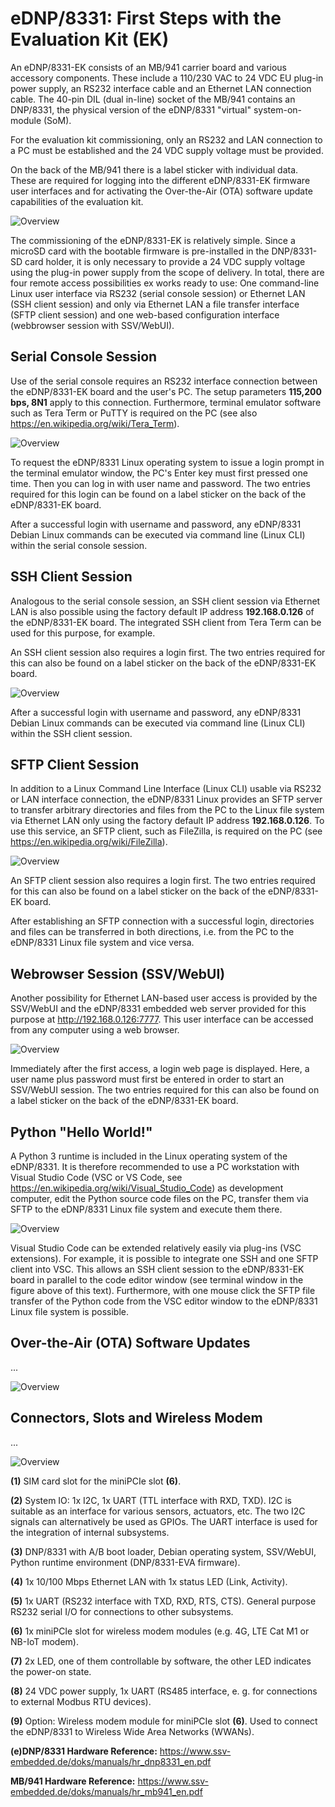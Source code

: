 # eDNP/8331: First Steps with the Evaluation Kit (EK) 

An eDNP/8331-EK consists of an MB/941 carrier board and various accessory components. These include a 110/230 VAC to 24 VDC EU plug-in power supply, an RS232 interface cable and an Ethernet LAN connection cable. The 40-pin DIL (dual in-line) socket of the MB/941 contains an DNP/8331, the physical version of the eDNP/8331 "virtual" system-on-module (SoM). 

For the evaluation kit commissioning, only an RS232 and LAN connection to a PC must be established and the 24 VDC supply voltage must be provided.

On the back of the MB/941 there is a label sticker with individual data. These are required for logging into the different eDNP/8331-EK firmware user interfaces and for activating the Over-the-Air (OTA) software update capabilities of the evaluation kit.  

![Overview](https://ssv-comm.de/forum/bilder/8331EK-overview.jpg)

The commissioning of the eDNP/8331-EK is relatively simple. Since a microSD card with the bootable firmware is pre-installed in the DNP/8331-SD card holder, it is only necessary to provide a 24 VDC supply voltage using the plug-in power supply from the scope of delivery. In total, there are four remote access possibilities ex works ready to use: One command-line Linux user interface via RS232 (serial console session) or Ethernet LAN (SSH client session) and only via Ethernet LAN a file transfer interface (SFTP client session) and one web-based configuration interface (webbrowser session with SSV/WebUI).  

## Serial Console Session

Use of the serial console requires an RS232 interface connection between the eDNP/8331-EK board and the user's PC. The setup parameters **115,200 bps, 8N1** apply to this connection. Furthermore, terminal emulator software such as Tera Term or PuTTY is required on the PC (see also https://en.wikipedia.org/wiki/Tera_Term).

![Overview](https://ssv-comm.de/forum/bilder/8331EK-Serial.png)

To request the eDNP/8331 Linux operating system to issue a login prompt in the terminal emulator window, the PC's Enter key must first pressed one time. Then you can log in with user name and password. The two entries required for this login can be found on a label sticker on the back of the eDNP/8331-EK board.

After a successful login with username and password, any eDNP/8331 Debian Linux commands can be executed via command line (Linux CLI) within the serial console session.

## SSH Client Session

Analogous to the serial console session, an SSH client session via Ethernet LAN is also possible using the factory default IP address **192.168.0.126** of the eDNP/8331-EK board. The integrated SSH client from Tera Term can be used for this purpose, for example.

An SSH client session also requires a login first. The two entries required for this can also be found on a label sticker on the back of the eDNP/8331-EK board.

![Overview](https://ssv-comm.de/forum/bilder/8331EK-SSH.png)

After a successful login with username and password, any eDNP/8331 Debian Linux commands can be executed via command line (Linux CLI) within the SSH client session.

## SFTP Client Session

In addition to a Linux Command Line Interface (Linux CLI) usable via RS232 or LAN interface connection, the eDNP/8331 Linux provides an SFTP server to transfer arbitrary directories and files from the PC to the Linux file system via Ethernet LAN only using the factory default IP address **192.168.0.126**. To use this service, an SFTP client, such as FileZilla, is required on the PC (see https://en.wikipedia.org/wiki/FileZilla).

![Overview](https://ssv-comm.de/forum/bilder/8331EK-SFTP.png)

An SFTP client session also requires a login first. The two entries required for this can also be found on a label sticker on the back of the eDNP/8331-EK board.

After establishing an SFTP connection with a successful login, directories and files can be transferred in both directions, i.e. from the PC to the eDNP/8331 Linux file system and vice versa.

## Webrowser Session (SSV/WebUI)

Another possibility for Ethernet LAN-based user access is provided by the SSV/WebUI and the eDNP/8331 embedded web server provided for this purpose at http://192.168.0.126:7777. This user interface can be accessed from any computer using a web browser.

![Overview](https://ssv-comm.de/forum/bilder/8331EK-WUI.png)

Immediately after the first access, a login web page is displayed. Here, a user name plus password must first be entered in order to start an SSV/WebUI session. The two entries required for this can also be found on a label sticker on the back of the eDNP/8331-EK board.

## Python "Hello World!"

A Python 3 runtime is included in the Linux operating system of the eDNP/8331. It is therefore recommended to use a PC workstation with Visual Studio Code (VSC or VS Code, see https://en.wikipedia.org/wiki/Visual_Studio_Code) as development computer, edit the Python source code files on the PC, transfer them via SFTP to the eDNP/8331 Linux file system and execute them there.

![Overview](https://ssv-comm.de/forum/bilder/8331EK-VSC.png)

Visual Studio Code can be extended relatively easily via plug-ins (VSC extensions). For example, it is possible to integrate one SSH and one SFTP client into VSC. This allows an SSH client session to the eDNP/8331-EK board in parallel to the code editor window (see terminal window in the figure above of this text). Furthermore, with one mouse click the SFTP file transfer of the Python code from the VSC editor window to the eDNP/8331 Linux file system is possible.

## Over-the-Air (OTA) Software Updates

...

![Overview](https://ssv-comm.de/forum/bilder/8331EK-OTA.jpg)

## Connectors, Slots and Wireless Modem

...

![Overview](https://ssv-comm.de/forum/bilder/8331EK-explore.jpg)

**(1)** SIM card slot for the miniPCIe slot **(6)**.

**(2)** System IO: 1x I2C, 1x UART (TTL interface with RXD, TXD). I2C is suitable as an interface for various sensors, actuators, etc. The two I2C signals can alternatively be used as GPIOs. The UART interface is used for the integration of internal subsystems.

**(3)** DNP/8331 with A/B boot loader, Debian operating system, SSV/WebUI, Python runtime environment (DNP/8331-EVA firmware).

**(4)** 1x 10/100 Mbps Ethernet LAN with 1x status LED (Link, Activity).

**(5)** 1x UART (RS232 interface with TXD, RXD, RTS, CTS). General purpose RS232 serial I/O for connections to other subsystems.

**(6)** 1x miniPCIe slot for wireless modem modules (e.g. 4G, LTE Cat M1 or NB-IoT modem).

**(7)** 2x LED, one of them controllable by software, the other LED indicates the power-on state.

**(8)** 24 VDC power supply, 1x UART (RS485 interface, e. g. for connections to external Modbus RTU devices).

**(9)** Option: Wireless modem module for miniPCIe slot **(6)**. Used to connect the eDNP/8331 to Wireless Wide Area Networks (WWANs). 

**(e)DNP/8331 Hardware Reference:** https://www.ssv-embedded.de/doks/manuals/hr_dnp8331_en.pdf

**MB/941 Hardware Reference:** https://www.ssv-embedded.de/doks/manuals/hr_mb941_en.pdf